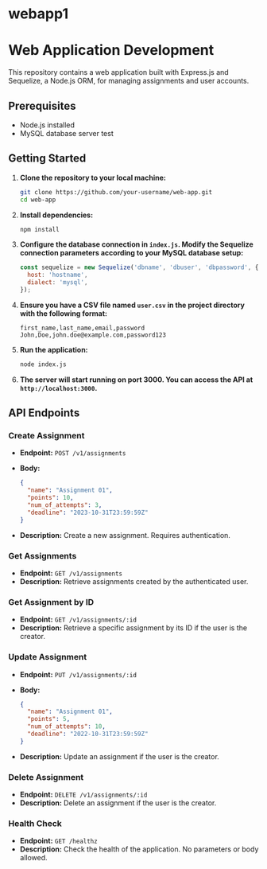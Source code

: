 # webapp1

# Web Application Development

This repository contains a web application built with Express.js and Sequelize, a Node.js ORM, for managing assignments and user accounts.

## Prerequisites

- Node.js installed
- MySQL database server
test
## Getting Started

1. **Clone the repository to your local machine:**

    ```bash
    git clone https://github.com/your-username/web-app.git
    cd web-app
    ```

2. **Install dependencies:**

    ```bash
    npm install
    ```

3. **Configure the database connection in `index.js`. Modify the Sequelize connection parameters according to your MySQL database setup:**

    ```javascript
    const sequelize = new Sequelize('dbname', 'dbuser', 'dbpassword', {
      host: 'hostname',
      dialect: 'mysql',
    });
    ```

4. **Ensure you have a CSV file named `user.csv` in the project directory with the following format:**

    ```csv
    first_name,last_name,email,password
    John,Doe,john.doe@example.com,password123
    ```

5. **Run the application:**

    ```bash
    node index.js
    ```

6. **The server will start running on port 3000. You can access the API at `http://localhost:3000`.**

## API Endpoints

### Create Assignment

- **Endpoint:** `POST /v1/assignments`
- **Body:**

    ```json
    {
      "name": "Assignment 01",
      "points": 10,
      "num_of_attempts": 3,
      "deadline": "2023-10-31T23:59:59Z"
    }
    ```

- **Description:** Create a new assignment. Requires authentication.

### Get Assignments

- **Endpoint:** `GET /v1/assignments`
- **Description:** Retrieve assignments created by the authenticated user.

### Get Assignment by ID

- **Endpoint:** `GET /v1/assignments/:id`
- **Description:** Retrieve a specific assignment by its ID if the user is the creator.

### Update Assignment

- **Endpoint:** `PUT /v1/assignments/:id`
- **Body:**

    ```json
    {
      "name": "Assignment 01",
      "points": 5,
      "num_of_attempts": 10,
      "deadline": "2022-10-31T23:59:59Z"
    }
    ```

- **Description:** Update an assignment if the user is the creator.

### Delete Assignment

- **Endpoint:** `DELETE /v1/assignments/:id`
- **Description:** Delete an assignment if the user is the creator.

### Health Check

- **Endpoint:** `GET /healthz`
- **Description:** Check the health of the application. No parameters or body allowed.
